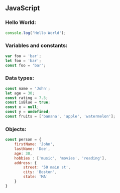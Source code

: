 ## JavaScript

### Hello World:
```javascript
console.log('Hello World');
```

### Variables and constants:
```javascript
var foo = 'bar';
let foo = 'bar';
const foo = 'bar';
```

### Data types:
```javascript
const name = 'John';
let age = 30;
const rating = 7.5;
const isBlue = true;
const x = null;
const y = undefined;
const fruits = ['banana', 'apple', 'watermelon'];
```

### Objects:
```javascript
const person = {
    firstName: 'John',
    lastName: 'Doe',
    age: 30,
    hobbies : ['music', 'movies', 'reading'],
    address: {
        street: '50 main st',
        city: 'Boston',
        state: 'MA'
    }
}
```

